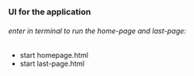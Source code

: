 ### UI for the application
###### enter in terminal to run the home-page and last-page: 
- start homepage.html
- start last-page.html